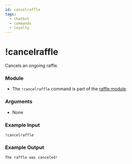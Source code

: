 ```yaml
---
id: cancelraffle 
tags:
  - chatbot
  - commands
  - loyalty
---
```

# !cancelraffle

Cancels an ongoing raffle.

### Module

- The `!cancelraffle` command is part of the [raffle module](../../modules/raffle).

### Arguments

- None

### Example Input

```
!cancelraffle
```

### Example Output

```
The raffle was canceled! 
```
